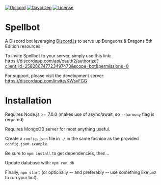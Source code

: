 [![Discord](https://discordapp.com/api/guilds/258287716091953153/embed.png)](https://discord.gg/KWsvFGG) [![DavidDep](https://david-dm.org/Buluphont/Spellbot/status.svg?style=flat-square)](https://david-dm.org/Buluphont/Spellbot) [![License](https://img.shields.io/badge/license-MIT-blue.svg?style=flat-square)](https://github.com/Buluphont/Spellbot/blob/master/LICENSE)

# Spellbot
A Discord bot leveraging [Discord.js](https://github.com/hydrabolt/discord.js/) to serve up Dungeons & Dragons 5th Edition resources.


To invite Spellbot to your server, simply use this link:  
https://discordapp.com/api/oauth2/authorize?client_id=258286747723497473&scope=bot&permissions=0

For support, please visit the development server:  
https://discordapp.com/invite/KWsvFGG

# Installation
Requires Node.js >= 7.0.0 (makes use of async/await, so `--harmony` flag is required)

Requires MongoDB server for most anything useful.

Create a `config.json` file in `./` in the same fashion as the provided `config.json.example`.

Be sure to `npm install` to get dependencies, then...

Update database with:
`npm run db`

Finally,
`npm start` (or optionally -- and preferably -- use something like `pm2` to run your bot).
